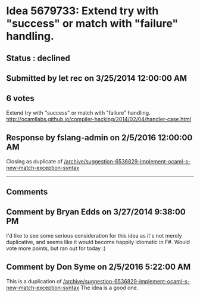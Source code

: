 # Idea 5679733: Extend try with "success" or match with "failure" handling. #

## Status : declined

## Submitted by let rec on 3/25/2014 12:00:00 AM

## 6 votes

Extend try with "success" or match with "failure" handling.
http://ocamllabs.github.io/compiler-hacking/2014/02/04/handler-case.html



## Response by fslang-admin on 2/5/2016 12:00:00 AM

Closing as duplicate of [/archive/suggestion-6536829-implement-ocaml-s-new-match-exception-syntax](/archive/suggestion-6536829-implement-ocaml-s-new-match-exception-syntax.md)

------------------------
## Comments


## Comment by Bryan Edds on 3/27/2014 9:38:00 PM
I'd like to see some serious consideration for this idea as it's not merely duplicative, and seems like it would become happily idiomatic in F#. Would vote more points, but ran out for today :)


## Comment by Don Syme on 2/5/2016 5:22:00 AM
This is a duplication of [/archive/suggestion-6536829-implement-ocaml-s-new-match-exception-syntax](/archive/suggestion-6536829-implement-ocaml-s-new-match-exception-syntax.md)
The idea is a good one.

